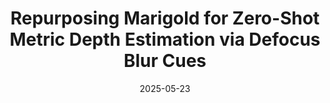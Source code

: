 ---
title: "Repurposing Marigold for Zero-Shot Metric Depth Estimation via Defocus Blur Cues"
collection: publications
permalink: /publication/marigold
authors: Chinmay Talegaonkar, Nikhil Gandudi Suresh, Zachary Novack, Yash Belhe, Priyanka Nagasamudra, Nicholas Antipa
excerpt: 'This work injects defocus blur cues at inference time into Marigold, a pre-trained diffusion model for zero-shot, scale-invariant monocular depth estimation (MDE), which effectively turns Marigold into a metric depth predictor in a training-free manner.'
date: 2025-05-23
# venue: ['Special Track on AI, Arts, and Creativity, International Joint Conference on Artificial Intelligence (IJCAI), 2025']
# modifier: ['Spotlight (top 5.1%)']
# venue: ['International Conference on Learning Representations (ICLR), 2023', 'Spotlight at NeurIPS Workshop on The Benefits of Higher-Order Optimization in Machine Learning, 2022']
paperurl: 'https://arxiv.org/abs/2505.17358'
# code: 'https://github.com/i-need-sleep/mad'
abs_title: marigold_2025_abs
bib_title: marigold_2025_bib
pub_status: 'preprint'
# website: 'https://huggingface.co/datasets/yongyizang/RUListening'
citation: "@article{talegaonkar2025repurposing,<br />
  title={Repurposing Marigold for Zero-Shot Metric Depth Estimation via Defocus Blur Cues},<br />
  author={Talegaonkar, Chinmay and Suresh, Nikhil Gandudi and Novack, Zachary<br />
  and Belhe, Yash and Nagasamudra, Priyanka and Antipa, Nicholas},
  journal={arXiv preprint arXiv:2505.17358},<br />
  year={2025}<br />
}"
---